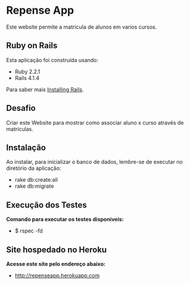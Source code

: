 Repense App
================

Este website permite a matricula de alunos em varios cursos.

Ruby on Rails
-------------

Esta aplicação foi construída usando:

- Ruby 2.2.1
- Rails 4.1.4

Para saber mais [Installing Rails](http://railsapps.github.io/installing-rails.html).

Desafio
---------------

Criar este Website para mostrar como associar aluno x curso através de matrículas.

Instalação
-------------------------

Ao instalar, para inicializar o banco de dados,
lembre-se de executar no diretório da aplicação:

- rake db:create:all
- rake db:migrate

Execução dos Testes
-------------------------

**Comando para executar os testes disponiveis:**

- $ rspec -fd

Site hospedado no Heroku
-------------------------

**Acesse este site pelo endereço abaixo:**

- http://repenseapp.herokuapp.com

